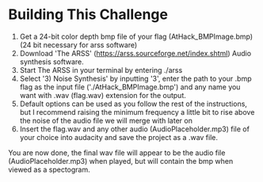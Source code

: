# Building This Challenge

1) Get a 24-bit color depth bmp file of your flag (AtHack_BMPImage.bmp) (24 bit necessary for arss software)
2) Download 'The ARSS' (https://arss.sourceforge.net/index.shtml) Audio synthesis software.
3) Start The ARSS in your terminal by entering ./arss
4) Select '3) Noise Synthesis' by inputting '3', enter the path to your .bmp flag as the input file ('./AtHack_BMPImage.bmp') and any name you want with .wav (flag.wav) extension for the output.
5) Default options can be used as you follow the rest of the instructions, but I recommend raising the minimum frequency a little bit to rise above the noise of the audio file we will merge with later on
6) Insert the flag.wav and any other audio (AudioPlaceholder.mp3) file of your choice into audacity and save the project as a .wav file.

You are now done, the final wav file will appear to be the audio file (AudioPlaceholder.mp3) when played, but will contain the bmp when viewed as a spectogram.

